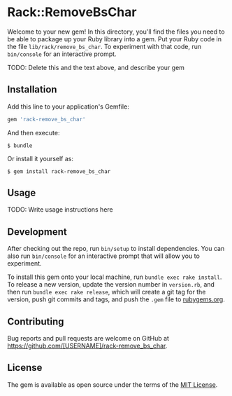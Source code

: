 # Rack::RemoveBsChar

Welcome to your new gem! In this directory, you'll find the files you need to be able to package up your Ruby library into a gem. Put your Ruby code in the file `lib/rack/remove_bs_char`. To experiment with that code, run `bin/console` for an interactive prompt.

TODO: Delete this and the text above, and describe your gem

## Installation

Add this line to your application's Gemfile:

```ruby
gem 'rack-remove_bs_char'
```

And then execute:

    $ bundle

Or install it yourself as:

    $ gem install rack-remove_bs_char

## Usage

TODO: Write usage instructions here

## Development

After checking out the repo, run `bin/setup` to install dependencies. You can also run `bin/console` for an interactive prompt that will allow you to experiment.

To install this gem onto your local machine, run `bundle exec rake install`. To release a new version, update the version number in `version.rb`, and then run `bundle exec rake release`, which will create a git tag for the version, push git commits and tags, and push the `.gem` file to [rubygems.org](https://rubygems.org).

## Contributing

Bug reports and pull requests are welcome on GitHub at https://github.com/[USERNAME]/rack-remove_bs_char.


## License

The gem is available as open source under the terms of the [MIT License](http://opensource.org/licenses/MIT).

